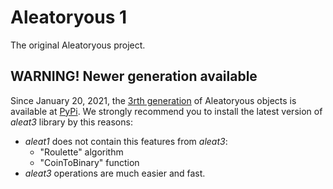 # Aleatoryous 1

The original Aleatoryous project.

## __WARNING! Newer generation available__

Since January 20, 2021, the [3rth generation](http://pypi.org/project/aleat3) of Aleatoryous objects is available at
[PyPi](http://pypi.org). We strongly recommend you to install the latest version of _aleat3_ library by
this reasons:

- _aleat1_ does not contain this features from _aleat3_:
  - "Roulette" algorithm
  - "CoinToBinary" function
- _aleat3_ operations are much easier and fast. 
